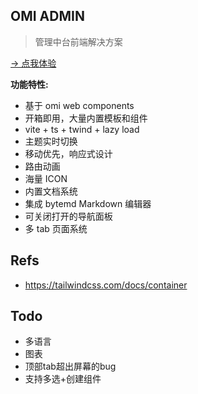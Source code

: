## OMI ADMIN

> 管理中台前端解决方案

[→ 点我体验](https://tencent.github.io/omi/packages/admin/dist/index.html)

**功能特性:**

* 基于 omi web components
* 开箱即用，大量内置模板和组件
* vite + ts + twind + lazy load
* 主题实时切换
* 移动优先，响应式设计
* 路由动画
* 海量 ICON 
* 内置文档系统
* 集成 bytemd Markdown 编辑器
* 可关闭打开的导航面板
* 多 tab 页面系统



## Refs

* https://tailwindcss.com/docs/container



## Todo

* 多语言
* 图表
* 顶部tab超出屏幕的bug
* 支持多选+创建组件
